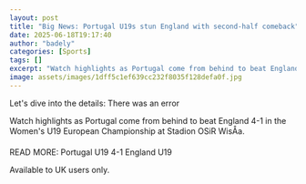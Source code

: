```yaml
---
layout: post
title: "Big News: Portugal U19s stun England with second-half comeback"
date: 2025-06-18T19:17:40
author: "badely"
categories: [Sports]
tags: []
excerpt: "Watch highlights as Portugal come from behind to beat England 4-1 in the Women's U19 European Championship at Stadion OSiR Wisła."
image: assets/images/1dff5c1ef639cc232f8035f128defa0f.jpg
---
```


Let's dive into the details: There was an error

Watch highlights as Portugal come from behind to beat England 4-1 in the Women's U19 European Championship at Stadion OSiR WisÅa.

READ MORE: Portugal U19 4-1 England U19

Available to UK users only.

